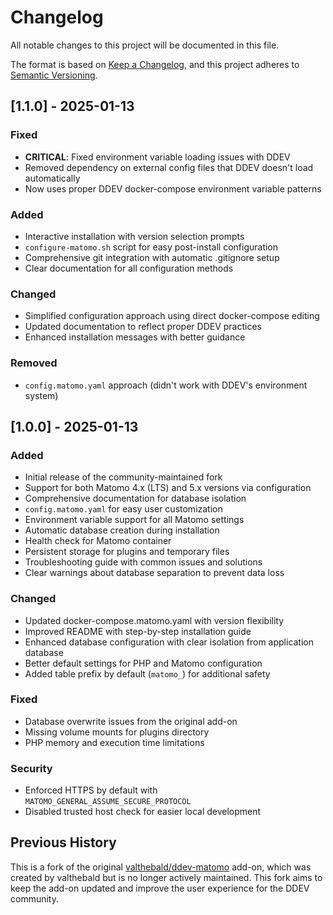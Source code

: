 # Changelog

All notable changes to this project will be documented in this file.

The format is based on [Keep a Changelog](https://keepachangelog.com/en/1.0.0/),
and this project adheres to [Semantic Versioning](https://semver.org/spec/v2.0.0.html).

## [1.1.0] - 2025-01-13

### Fixed
- **CRITICAL**: Fixed environment variable loading issues with DDEV
- Removed dependency on external config files that DDEV doesn't load automatically
- Now uses proper DDEV docker-compose environment variable patterns

### Added
- Interactive installation with version selection prompts
- `configure-matomo.sh` script for easy post-install configuration
- Comprehensive git integration with automatic .gitignore setup
- Clear documentation for all configuration methods

### Changed
- Simplified configuration approach using direct docker-compose editing
- Updated documentation to reflect proper DDEV practices
- Enhanced installation messages with better guidance

### Removed
- `config.matomo.yaml` approach (didn't work with DDEV's environment system)

## [1.0.0] - 2025-01-13

### Added
- Initial release of the community-maintained fork
- Support for both Matomo 4.x (LTS) and 5.x versions via configuration
- Comprehensive documentation for database isolation
- `config.matomo.yaml` for easy user customization
- Environment variable support for all Matomo settings
- Automatic database creation during installation
- Health check for Matomo container
- Persistent storage for plugins and temporary files
- Troubleshooting guide with common issues and solutions
- Clear warnings about database separation to prevent data loss

### Changed
- Updated docker-compose.matomo.yaml with version flexibility
- Improved README with step-by-step installation guide
- Enhanced database configuration with clear isolation from application database
- Better default settings for PHP and Matomo configuration
- Added table prefix by default (`matomo_`) for additional safety

### Fixed
- Database overwrite issues from the original add-on
- Missing volume mounts for plugins directory
- PHP memory and execution time limitations

### Security
- Enforced HTTPS by default with `MATOMO_GENERAL_ASSUME_SECURE_PROTOCOL`
- Disabled trusted host check for easier local development

## Previous History

This is a fork of the original [valthebald/ddev-matomo](https://github.com/valthebald/ddev-matomo) add-on, which was created by valthebald but is no longer actively maintained. This fork aims to keep the add-on updated and improve the user experience for the DDEV community.